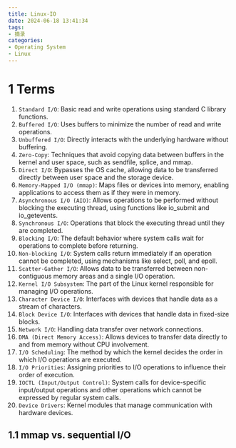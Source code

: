 ```yaml
---
title: Linux-IO
date: 2024-06-18 13:41:34
tags: 
- 摘录
categories: 
- Operating System
- Linux
---
```


# 1 Terms

1. `Standard I/O`: Basic read and write operations using standard C library functions.
1. `Buffered I/O`: Uses buffers to minimize the number of read and write operations.
1. `Unbuffered I/O`: Directly interacts with the underlying hardware without buffering.
1. `Zero-Copy`: Techniques that avoid copying data between buffers in the kernel and user space, such as sendfile, splice, and mmap.
1. `Direct I/O`: Bypasses the OS cache, allowing data to be transferred directly between user space and the storage device.
1. `Memory-Mapped I/O (mmap)`: Maps files or devices into memory, enabling applications to access them as if they were in memory.
1. `Asynchronous I/O (AIO)`: Allows operations to be performed without blocking the executing thread, using functions like io_submit and io_getevents.
1. `Synchronous I/O`: Operations that block the executing thread until they are completed.
1. `Blocking I/O`: The default behavior where system calls wait for operations to complete before returning.
1. `Non-blocking I/O`: System calls return immediately if an operation cannot be completed, using mechanisms like select, poll, and epoll.
1. `Scatter-Gather I/O`: Allows data to be transferred between non-contiguous memory areas and a single I/O operation.
1. `Kernel I/O Subsystem`: The part of the Linux kernel responsible for managing I/O operations.
1. `Character Device I/O`: Interfaces with devices that handle data as a stream of characters.
1. `Block Device I/O`: Interfaces with devices that handle data in fixed-size blocks.
1. `Network I/O`: Handling data transfer over network connections.
1. `DMA (Direct Memory Access)`: Allows devices to transfer data directly to and from memory without CPU involvement.
1. `I/O Scheduling`: The method by which the kernel decides the order in which I/O operations are executed.
1. `I/O Priorities`: Assigning priorities to I/O operations to influence their order of execution.
1. `IOCTL (Input/Output Control)`: System calls for device-specific input/output operations and other operations which cannot be expressed by regular system calls.
1. `Device Drivers`: Kernel modules that manage communication with hardware devices.

## 1.1 mmap vs. sequential I/O

